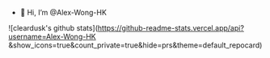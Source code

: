 - 👋 Hi, I’m @Alex-Wong-HK

![cleardusk's github stats](https://github-readme-stats.vercel.app/api?username=Alex-Wong-HK
&show_icons=true&count_private=true&hide=prs&theme=default_repocard)
<!---
Alex-Wong-HK/Alex-Wong-HK is a ✨ special ✨ repository because its `README.md` (this file) appears on your GitHub profile.
You can click the Preview link to take a look at your changes.
--->

